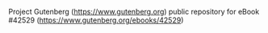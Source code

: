 Project Gutenberg (https://www.gutenberg.org) public repository for eBook #42529 (https://www.gutenberg.org/ebooks/42529)
